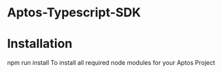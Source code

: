 # Aptos-Typescript-SDK

# Installation
npm run install
To install all required node modules for your Aptos Project
